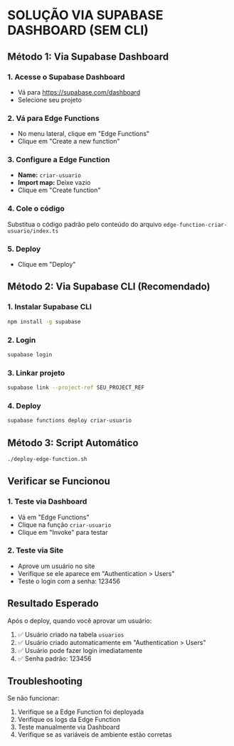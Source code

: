 # SOLUÇÃO VIA SUPABASE DASHBOARD (SEM CLI)

## Método 1: Via Supabase Dashboard

### 1. Acesse o Supabase Dashboard
- Vá para https://supabase.com/dashboard
- Selecione seu projeto

### 2. Vá para Edge Functions
- No menu lateral, clique em "Edge Functions"
- Clique em "Create a new function"

### 3. Configure a Edge Function
- **Name:** `criar-usuario`
- **Import map:** Deixe vazio
- Clique em "Create function"

### 4. Cole o código
Substitua o código padrão pelo conteúdo do arquivo `edge-function-criar-usuario/index.ts`

### 5. Deploy
- Clique em "Deploy"

## Método 2: Via Supabase CLI (Recomendado)

### 1. Instalar Supabase CLI
```bash
npm install -g supabase
```

### 2. Login
```bash
supabase login
```

### 3. Linkar projeto
```bash
supabase link --project-ref SEU_PROJECT_REF
```

### 4. Deploy
```bash
supabase functions deploy criar-usuario
```

## Método 3: Script Automático
```bash
./deploy-edge-function.sh
```

## Verificar se Funcionou

### 1. Teste via Dashboard
- Vá em "Edge Functions"
- Clique na função `criar-usuario`
- Clique em "Invoke" para testar

### 2. Teste via Site
- Aprove um usuário no site
- Verifique se ele aparece em "Authentication > Users"
- Teste o login com a senha: 123456

## Resultado Esperado

Após o deploy, quando você aprovar um usuário:
1. ✅ Usuário criado na tabela `usuarios`
2. ✅ Usuário criado automaticamente em "Authentication > Users"
3. ✅ Usuário pode fazer login imediatamente
4. ✅ Senha padrão: 123456

## Troubleshooting

Se não funcionar:
1. Verifique se a Edge Function foi deployada
2. Verifique os logs da Edge Function
3. Teste manualmente via Dashboard
4. Verifique se as variáveis de ambiente estão corretas
